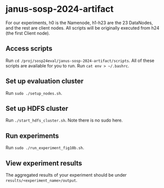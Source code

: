 # janus-sosp-2024-artifact

For our experiments, h0 is the Namenode, h1-h23 are the 23 DataNodes, and the rest are client nodes.
All scripts will be originally executed from h24 (the first Client node).

## Access scripts
Run `cd /proj/sosp24eval/janus-sosp-2024-artifact/scripts`. All of these scripts are available for you to run.
Run `cat env > ~/.bashrc`.

## Set up evaluation cluster
Run `sudo ./setup_nodes.sh`.

## Set up HDFS cluster
Run `./start_hdfs_cluster.sh`. Note there is no sudo here.

## Run experiments
Run `sudo ./run_experiment_fig10b.sh`.

## View experiment results
The aggregated results of your experiment should be under `results/<experiment_name>/output`.

